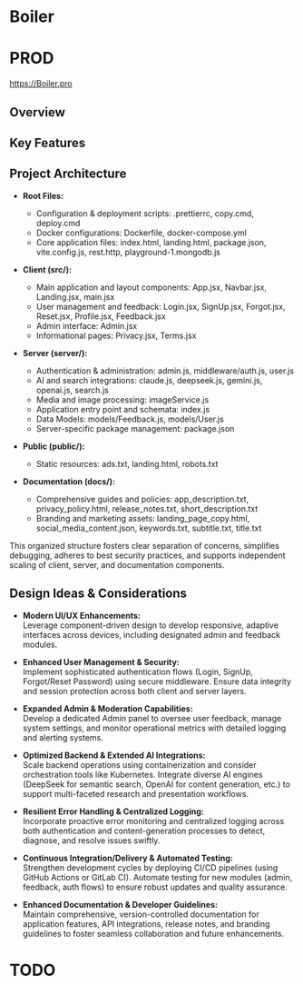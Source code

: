 # Boiler


# PROD

https://Boiler.pro

## Overview


## Key Features


## Project Architecture

- **Root Files:**

    - Configuration & deployment scripts: .prettierrc, copy.cmd, deploy.cmd
    - Docker configurations: Dockerfile, docker-compose.yml
    - Core application files: index.html, landing.html, package.json, vite.config.js, rest.http,
      playground-1.mongodb.js

- **Client (src/):**

    - Main application and layout components: App.jsx, Navbar.jsx, Landing.jsx, main.jsx
    - User management and feedback: Login.jsx, SignUp.jsx, Forgot.jsx, Reset.jsx, Profile.jsx,
      Feedback.jsx
    - Admin interface: Admin.jsx
    - Informational pages: Privacy.jsx, Terms.jsx

- **Server (server/):**

    - Authentication & administration: admin.js, middleware/auth.js, user.js
    - AI and search integrations: claude.js, deepseek.js, gemini.js, openai.js, search.js
    - Media and image processing: imageService.js
    - Application entry point and schemata: index.js
    - Data Models: models/Feedback.js, models/User.js
    - Server-specific package management: package.json

- **Public (public/):**

    - Static resources: ads.txt, landing.html, robots.txt

- **Documentation (docs/):**
    - Comprehensive guides and policies: app_description.txt, privacy_policy.html,
      release_notes.txt, short_description.txt
    - Branding and marketing assets: landing_page_copy.html, social_media_content.json,
      keywords.txt, subtitle.txt, title.txt

This organized structure fosters clear separation of concerns, simplifies debugging, adheres to best
security practices, and supports independent scaling of client, server, and documentation
components.

## Design Ideas & Considerations

- **Modern UI/UX Enhancements:**  
  Leverage component-driven design to develop responsive, adaptive interfaces across devices,
  including designated admin and feedback modules.

- **Enhanced User Management & Security:**  
  Implement sophisticated authentication flows (Login, SignUp, Forgot/Reset Password) using secure
  middleware. Ensure data integrity and session protection across both client and server layers.

- **Expanded Admin & Moderation Capabilities:**  
  Develop a dedicated Admin panel to oversee user feedback, manage system settings, and monitor
  operational metrics with detailed logging and alerting systems.

- **Optimized Backend & Extended AI Integrations:**  
  Scale backend operations using containerization and consider orchestration tools like Kubernetes.
  Integrate diverse AI engines (DeepSeek for semantic search, OpenAI for content generation, etc.)
  to support multi-faceted research and presentation workflows.

- **Resilient Error Handling & Centralized Logging:**  
  Incorporate proactive error monitoring and centralized logging across both authentication and
  content-generation processes to detect, diagnose, and resolve issues swiftly.

- **Continuous Integration/Delivery & Automated Testing:**  
  Strengthen development cycles by deploying CI/CD pipelines (using GitHub Actions or GitLab CI).
  Automate testing for new modules (admin, feedback, auth flows) to ensure robust updates and
  quality assurance.

- **Enhanced Documentation & Developer Guidelines:**  
  Maintain comprehensive, version-controlled documentation for application features, API
  integrations, release notes, and branding guidelines to foster seamless collaboration and future
  enhancements.


# TODO
